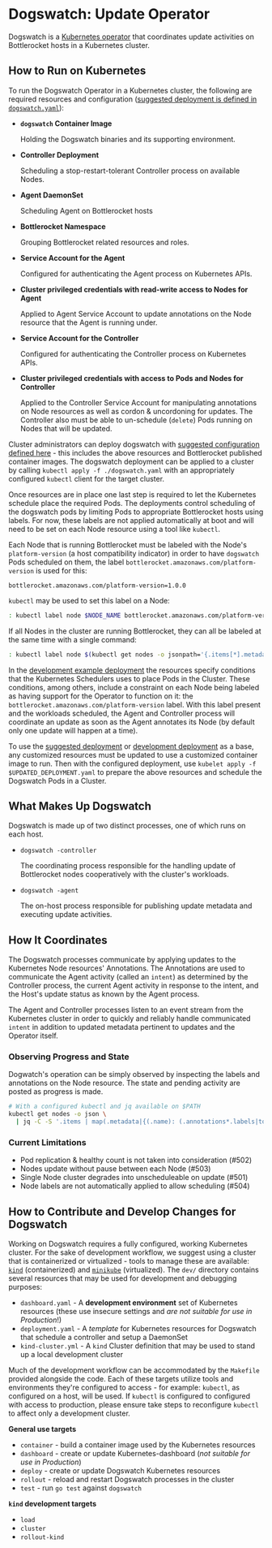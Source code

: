 # Dogswatch: Update Operator

Dogswatch is a [Kubernetes operator](https://Kubernetes.io/docs/concepts/extend-Kubernetes/operator/) that coordinates update activities on Bottlerocket hosts in a Kubernetes cluster.

## How to Run on Kubernetes


To run the Dogswatch Operator in a Kubernetes cluster, the following are required resources and configuration ([suggested deployment is defined in `dogswatch.yaml`](./dogswatch.yaml)):

- **`dogswatch` Container Image**

  Holding the Dogswatch binaries and its supporting environment.

- **Controller Deployment**

  Scheduling a stop-restart-tolerant Controller process on available Nodes.

- **Agent DaemonSet**

  Scheduling Agent on Bottlerocket hosts

- **Bottlerocket Namespace**

  Grouping Bottlerocket related resources and roles.

- **Service Account for the Agent**

  Configured for authenticating the Agent process on Kubernetes APIs.

- **Cluster privileged credentials with read-write access to Nodes for Agent**

  Applied to Agent Service Account to update annotations on the Node resource that the Agent is running under.

- **Service Account for the Controller**

  Configured for authenticating the Controller process on Kubernetes APIs.

- **Cluster privileged credentials with access to Pods and Nodes for Controller**

  Applied to the Controller Service Account for manipulating annotations on Node resources as well as cordon & uncordoning for updates.
  The Controller also must be able to un-schedule (`delete`) Pods running on Nodes that will be updated.

Cluster administrators can deploy dogswatch with [suggested configuration defined here](./dogswatch.yaml) - this includes the above resources and Bottlerocket published container images.
The dogswatch deployment can be applied to a cluster by calling `kubectl apply -f ./dogswatch.yaml` with an appropriately configured `kubectl` client for the target cluster.

Once resources are in place one last step is required to let the Kubernetes schedule place the required Pods.
The deployments control scheduling of the dogswatch pods by limiting Pods to appropriate Bottlerocket hosts using labels.
For now, these labels are not applied automatically at boot and will need to be set on each Node resource using a tool like `kubectl`.

Each Node that is running Bottlerocket must be labeled with the Node's `platform-version` (a host compatibility indicator) in order to have `dogswatch` Pods scheduled on them, the label `bottlerocket.amazonaws.com/platform-version` is used for this:

``` text
bottlerocket.amazonaws.com/platform-version=1.0.0
```

`kubectl` may be used to set this label on a Node:

``` sh
: kubectl label node $NODE_NAME bottlerocket.amazonaws.com/platform-version=1.0.0
```

If all Nodes in the cluster are running Bottlerocket, they can all be labeled at the same time with a single command:

``` sh
: kubectl label node $(kubectl get nodes -o jsonpath='{.items[*].metadata.name}') bottlerocket.amazonaws.com/platform-version=1.0.0
```

In the [development example deployment](./dev/deployment.yaml) the resources specify conditions that the Kubernetes Schedulers uses to place Pods in the Cluster.
These conditions, among others, include a constraint on each Node being labeled as having support for the Operator to function on it: the `bottlerocket.amazonaws.com/platform-version` label.
With this label present and the workloads scheduled, the Agent and Controller process will coordinate an update as soon as the Agent annotates its Node (by default only one update will happen at a time).

To use the [suggested deployment](./dogswatch.yaml) or [development deployment](./dev/deployment.yaml) as a base, any customized resources must be updated to use a customized container image to run.
Then with the configured deployment, use `kubelet apply -f $UPDATED_DEPLOYMENT.yaml` to prepare the above resources and schedule the Dogswatch Pods in a Cluster.

## What Makes Up Dogswatch

Dogswatch is made up of two distinct processes, one of which runs on each host.

- `dogswatch -controller`

  The coordinating process responsible for the handling update of Bottlerocket nodes
  cooperatively with the cluster's workloads.

- `dogswatch -agent`

  The on-host process responsible for publishing update metadata and executing
  update activities.

## How It Coordinates

The Dogswatch processes communicate by applying updates to the Kubernetes Node resources' Annotations.
The Annotations are used to communicate the Agent activity (called an `intent`) as determined by the Controller process, the current Agent activity in response to the intent, and the Host's update status
as known by the Agent process.

The Agent and Controller processes listen to an event stream from the Kubernetes cluster in order to quickly and reliably handle communicated `intent` in addition to updated metadata pertinent to updates and the Operator itself.

### Observing Progress and State

Dogwatch's operation can be simply observed by inspecting the labels and annotations on the Node resource.
The state and pending activity are posted as progress is made.

``` sh
# With a configured kubectl and jq available on $PATH
kubectl get nodes -o json \
  | jq -C -S '.items | map(.metadata|{(.name): (.annotations*.labels|to_entries|map(select(.key|startswith("bottlerocket")))|from_entries)}) | add'
```

### Current Limitations

- Pod replication & healthy count is not taken into consideration (#502)
- Nodes update without pause between each Node (#503)
- Single Node cluster degrades into unscheduleable on update (#501)
- Node labels are not automatically applied to allow scheduling (#504)

## How to Contribute and Develop Changes for Dogswatch

Working on Dogswatch requires a fully configured, working Kubernetes cluster.
For the sake of development workflow, we suggest using a cluster that is containerized or virtualized - tools to manage these are available: [`kind`](https://github.com/Kubernetes-sigs/kind) (containerized) and [`minikube`](https://github.com/Kubernetes/minikube) (virtualized).
The `dev/` directory contains several resources that may be used for development and debugging purposes:

- `dashboard.yaml` - A **development environment** set of Kubernetes resources (these use insecure settings and *are not suitable for use in Production*!)
- `deployment.yaml` - A _template_ for Kubernetes resources for Dogswatch that schedule a controller and setup a DaemonSet
- `kind-cluster.yml` - A `kind` Cluster definition that may be used to stand up a local development cluster

Much of the development workflow can be accommodated by the `Makefile` provided alongside the code.
Each of these targets utilize tools and environments they're configured to access - for example: `kubectl`, as configured on a host, will be used.
If `kubectl` is configured to configured with access to production, please ensure take steps to reconfigure `kubectl` to affect only a development cluster.

**General use targets**

- `container` - build a container image used by the Kubernetes resources
- `dashboard` - create or update Kubernetes-dashboard (*not suitable for use in Production*)
- `deploy` - create or update Dogswatch Kubernetes resources
- `rollout` - reload and restart Dogswatch processes in the cluster
- `test` - run `go test` against `dogswatch`

**`kind` development targets**

- `load`
- `cluster`
- `rollout-kind`
